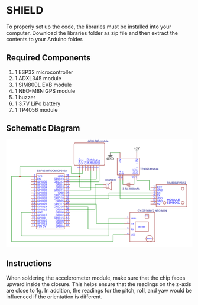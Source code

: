 # SHIELD 
To properly set up the code, the libraries must be installed into your computer. Download the libraries folder as zip file and then extract the contents to your Arduino folder.

## Required Components
1. 1 ESP32 microcontroller
2. 1 ADXL345 module
3. 1 SIM800L EVB module
4. 1 NEO-M8N GPS module
5. 1 buzzer
6. 1 3.7V LiPo battery
7. 1 TP4056 module

## Schematic Diagram
![SHIELD Wiring Diagram](https://github.com/egsoliva/shield-0.1.0/blob/main/schematic-diagram.png)

## Instructions
When soldering the accelerometer module, make sure that the chip faces upward inside the closure. This helps ensure that the readings on the z-axis are close to 1g. In addition, the readings
for the pitch, roll, and yaw would be influenced if the orientation is different.
